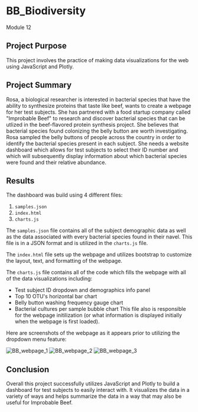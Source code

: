 # BB_Biodiversity
Module 12

## Project Purpose
This project involves the practice of making data visualizations for the web using JavaScript and Plotly.

## Project Summary
Rosa, a biological researcher is interested in bacterial species that have the ability to synthesize proteins that taste like beef, wants to create a webpage for her test subjects. She has partnered with a food startup company called "Improbable Beef" to research and discover bacterial species that can be utlized in the beef-flavored protein synthesis project. She believes that bacterial species found colonizing the belly button are worth investigating. Rosa sampled the belly buttons of people across the country in order to identify the bacterial species present in each subject. She needs a website dashboard which allows for test subjects to select their ID number and which will subsequently display information about which bacterial species were found and their relative abundance.

## Results
The dashboard was build using 4 different files:
1. `samples.json`
2. `index.html`
3. `charts.js`

The `samples.json` file contains all of the subject demographic data as well as the data associated with every bacterial species found in their navel. This file is in a JSON format and is utilized in the `charts.js` file.

The `index.html` file sets up the webpage and utilizes bootstrap to customize the layout, text, and formatting of the webpage.

The `charts.js` file contains all of the code which fills the webpage with all of the data visualizations including:
- Test subject ID dropdown and demographics info panel
- Top 10 OTU's horizontal bar chart
- Belly button washing frequency gauge chart
- Bacterial cultures per sample bubble chart
This file also is responsible for the webpage initilization (or what information is displayed initially when the webpage is first loaded).

Here are screenshots of the webpage as it appears prior to utilizing the dropdown menu feature:

![BB_webpage_1](https://user-images.githubusercontent.com/107309793/189497119-4a850742-6cec-43b1-8ac4-784001d677fa.png)
![BB_webpage_2](https://user-images.githubusercontent.com/107309793/189497153-b17e75e4-cd69-4426-8e06-d1c5621219f6.png)
![BB_webpage_3](https://user-images.githubusercontent.com/107309793/189497121-3d0666f1-2895-4e90-9e95-3d10103cf82f.png)

## Conclusion
Overall this project successfully utilizes JavaScript and Plotly to build a dashboard for test subjects to easily interact with. It visualizes the data in a variety of ways and helps summarize the data in a way that may also be useful for Improbable Beef.
